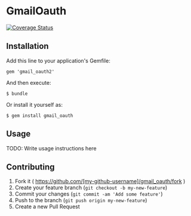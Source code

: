 # GmailOauth

[![Coverage Status](https://coveralls.io/repos/karthik-mallavarapu/gmail_oauth/badge.svg?branch=master&service=github)](https://coveralls.io/github/karthik-mallavarapu/gmail_oauth?branch=master)

## Installation

Add this line to your application's Gemfile:

    gem 'gmail_oauth2'

And then execute:

    $ bundle

Or install it yourself as:

    $ gem install gmail_oauth

## Usage

TODO: Write usage instructions here

## Contributing

1. Fork it ( https://github.com/[my-github-username]/gmail_oauth/fork )
2. Create your feature branch (`git checkout -b my-new-feature`)
3. Commit your changes (`git commit -am 'Add some feature'`)
4. Push to the branch (`git push origin my-new-feature`)
5. Create a new Pull Request

